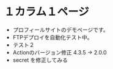 # １カラム１ページ

- プロフィールサイトのデモページです。
- FTPデプロイを自動化テスト中。
- テスト２
- Actionのバージョン修正 4.3.5 → 2.0.0
- secret を修正してみる
